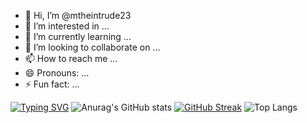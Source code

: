 - 👋 Hi, I’m @mtheintrude23
- 👀 I’m interested in ...
- 🌱 I’m currently learning ...
- 💞️ I’m looking to collaborate on ...
- 📫 How to reach me ...
- 😄 Pronouns: ...
- ⚡ Fun fact: ...

[![Typing SVG](https://readme-typing-svg.demolab.com?font=Itim&pause=1000&color=11F7E5&background=1E37FF00&center=true&vCenter=true&width=435&lines=+We+are+building+a+bot+named+H.Duong;Owner+Of+H.Duong+Bot)](https://git.io/typing-svg)
![Anurag's GitHub stats](https://github-readme-stats.vercel.app/api?username=mtheintrude23&show_icons=true&theme=merko)
[![GitHub Streak](https://streak-stats.demolab.com?user=mtheintrude23&theme=solarized-dark)](https://git.io/streak-stats)
![Top Langs](https://github-readme-stats.vercel.app/api/top-langs/?username=anuraghazra&langs_count=8)
